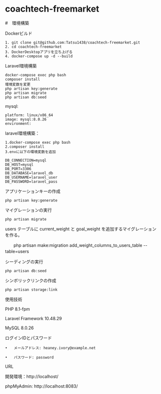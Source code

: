 # coachtech-freemarket

#　環境構築

Dockerビルド

    1. git clone git@github.com:Tatsu1438/coachtech-freemarket.git
    2. cd coachtech-freemarket
    3. DockerDesktopアプリを立ち上げる
    4. docker-compose up -d --build

Laravel環境構築

    docker-compose exec php bash
    composer install
    環境変数を変更
    php artisan key:generate
    php artisan migrate
    php artisan db:seed

mysql:

    platform: linux/x86_64
    image: mysql:8.0.26
    environment:

laravel環境構築：

    1.docker-compose exec php bash
    2.composer install
    3.envに以下の環境変数を追加

    DB_CONNECTION=mysql
    DB_HOST=mysql
    DB_PORT=3306
    DB_DATABASE=laravel_db
    DB_USERNAME=laravel_user
    DB_PASSWORD=laravel_pass

  アプリケーションキーの作成
  
    php artisan key:generate 

マイグレーションの実行
    
    php artisan migrate

users テーブルに current_weight と goal_weight を追加するマイグレーションを作る。

　　php artisan make:migration add_weight_columns_to_users_table --table=users
　　

シーディングの実行

    php artisan db:seed

シンボリックリンクの作成

    php artisan storage:link

使用技術

PHP 8.1-fpm

Laravel Framework 10.48.29

MySQL 8.0.26


ログインIDとパスワード

	•	メールアドレス: heaney.ivory@example.net

	•	パスワード: password

URL

開発環境：http://localhost/

phpMyAdmin: http://localhost:8083/
